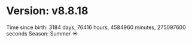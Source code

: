 # Version: v8.8.18
Time since birth: 3184 days, 76416 hours, 4584960 minutes, 275097600 seconds
Season: Summer ☀️
